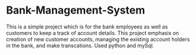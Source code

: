 # Bank-Management-System
This is a simple project which is for the bank employees as well as customers to keep a track of account details. 
This project emphasis on creation of new customer accounts, managing the existing account holders in the bank, and make transcations. Used python and mySql.
